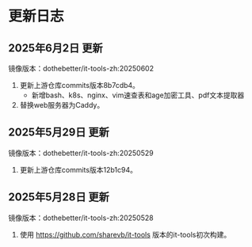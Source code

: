 # 更新日志

## 2025年6月2日 更新
镜像版本：dothebetter/it-tools-zh:20250602
1. 更新上游仓库commits版本8b7cdb4。
	- 新增bash、k8s、nginx、vim速查表和age加密工具、pdf文本提取器
2. 替换web服务器为Caddy。

## 2025年5月29日 更新
镜像版本：dothebetter/it-tools-zh:20250529
1. 更新上游仓库commits版本12b1c94。

## 2025年5月28日 更新
镜像版本：dothebetter/it-tools-zh:20250528
1. 使用 https://github.com/sharevb/it-tools 版本的it-tools初次构建。